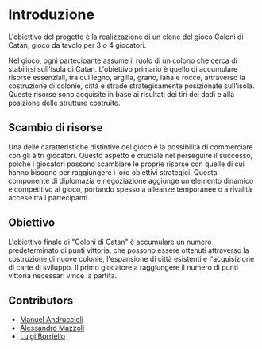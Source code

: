 # Introduzione

L'obiettivo del progetto è la realizzazione di un clone del gioco Coloni di Catan, gioco da tavolo per 3 o 4 giocatori.

Nel gioco, ogni partecipante assume il ruolo di un colono che cerca di stabilirsi sull'isola di Catan. L'obiettivo primario è quello di accumulare risorse essenziali, tra cui legno, argilla, grano, lana e rocce, attraverso la costruzione di colonie, città e strade strategicamente posizionate sull'isola. Queste risorse sono acquisite in base ai risultati dei tiri dei dadi e alla posizione delle strutture costruite.

## Scambio di risorse

Una delle caratteristiche distintive del gioco è la possibilità di commerciare con gli altri giocatori. Questo aspetto è cruciale nel perseguire il successo, poiché i giocatori possono scambiare le proprie risorse con quelle di cui hanno bisogno per raggiungere i loro obiettivi strategici. Questa componente di diplomazia e negoziazione aggiunge un elemento dinamico e competitivo al gioco, portando spesso a alleanze temporanee o a rivalità accese tra i partecipanti.

## Obiettivo

L'obiettivo finale di "Coloni di Catan" è accumulare un numero predeterminato di punti vittoria, che possono essere ottenuti attraverso la costruzione di nuove colonie, l'espansione di città esistenti e l'acquisizione di carte di sviluppo. Il primo giocatore a raggiungere il numero di punti vittoria necessari vince la partita.

## Contributors

- [Manuel Andruccioli](https://github.com/manuandru)
- [Alessandro Mazzoli](https://github.com/alemazzo)
- [Luigi Borriello](https://github.com/luigi-borriello00)
